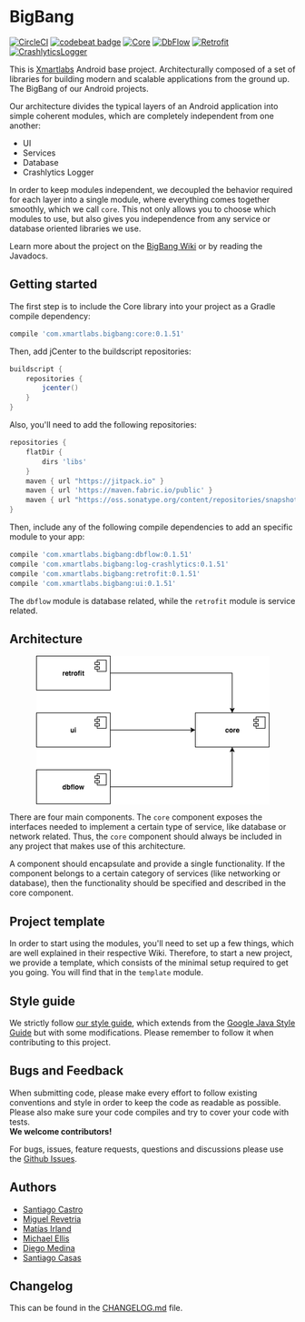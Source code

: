 # BigBang

[![CircleCI](https://circleci.com/gh/xmartlabs/bigbang.svg?style=svg)](https://circleci.com/gh/xmartlabs/Android-Base-Project)
[![codebeat badge](https://codebeat.co/badges/af8770f0-d2bf-47d1-a504-6dee56b99312)](https://codebeat.co/projects/github-com-xmartlabs-android-base-project-master)
[![Core](https://api.bintray.com/packages/xmartlabs/Android-Base-Project/Core/images/download.svg)](https://bintray.com/xmartlabs/Android-Base-Project/Core/_latestVersion)
[![DbFlow](https://api.bintray.com/packages/xmartlabs/Android-Base-Project/DbFlow/images/download.svg)](https://bintray.com/xmartlabs/Android-Base-Project/DbFlow/_latestVersion)
[![Retrofit](https://api.bintray.com/packages/xmartlabs/Android-Base-Project/Retrofit/images/download.svg)](https://bintray.com/xmartlabs/Android-Base-Project/Retrofit/_latestVersion)
[![CrashlyticsLogger](https://api.bintray.com/packages/xmartlabs/Android-Base-Project/CrashlyticsLogger/images/download.svg) ](https://bintray.com/xmartlabs/Android-Base-Project/CrashlyticsLogger/_latestVersion)

This is [Xmartlabs](https://xmartlabs.com) Android base project. Architecturally composed of a set of libraries for building modern and scalable applications from the ground up.
<br>The BigBang of our Android projects.

Our architecture divides the typical layers of an Android application into simple coherent modules, which are completely independent from one another:
* UI
* Services
* Database
* Crashlytics Logger

In order to keep modules independent, we decoupled the behavior required for each layer into a single module, where everything comes together smoothly, which we call `core`. This not only allows you to choose which modules to use, but also gives you independence from any service or database oriented libraries we use.

Learn more about the project on the [BigBang Wiki](https://github.com/xmartlabs/bigbang/wiki) or by reading the Javadocs.

## Getting started

The first step is to include the Core library into your project as a Gradle compile dependency:

```groovy
compile 'com.xmartlabs.bigbang:core:0.1.51'
```

Then, add jCenter to the buildscript repositories:

```groovy
buildscript {
    repositories {
        jcenter()
    }
}
```

Also, you'll need to add the following repositories:

```groovy
repositories {
    flatDir {
        dirs 'libs'
    }
    maven { url "https://jitpack.io" }
    maven { url 'https://maven.fabric.io/public' }
    maven { url "https://oss.sonatype.org/content/repositories/snapshots/" }
}
```

Then, include any of the following compile dependencies to add an specific module to your app:
```groovy
compile 'com.xmartlabs.bigbang:dbflow:0.1.51'
compile 'com.xmartlabs.bigbang:log-crashlytics:0.1.51'
compile 'com.xmartlabs.bigbang:retrofit:0.1.51'
compile 'com.xmartlabs.bigbang:ui:0.1.51'
```

The `dbflow` module is database related, while the `retrofit` module is service related.

## Architecture

<p align="center">
    <img align="center" src="architecture.png"/>
</p>

There are four main components. The `core` component exposes the 
interfaces needed to implement a certain type of service, like database or network related.
Thus, the `core` component should always be included in any project that makes use of this
architecture.

A component should encapsulate and provide a single functionality. If the component belongs to a certain category of services (like networking or database), then the functionality
should be specified and described in the core component.

## Project template

In order to start using the modules, you'll need to set up a few things, which are well
explained in their respective Wiki. Therefore, to start a new project, we provide a
template, which consists of the minimal setup required to get you going.
You will find that in the `template` module.

## Style guide

We strictly follow [our style guide](https://github.com/xmartlabs/Android-Style-Guide), which extends from the [Google Java Style Guide](http://google.github.io/styleguide/javaguide.html) but with some modifications. Please remember to follow it when contributing to this project.

## Bugs and Feedback

When submitting code, please make every effort to follow existing conventions and style in order to keep the code as readable as possible. Please also make sure your code compiles and try to cover your code with tests.
<br><b>We welcome contributors!</b>

For bugs, issues, feature requests, questions and discussions please use the [Github Issues](https://github.com/xmartlabs/bigbang/issues).

## Authors

* [Santiago Castro](https://github.com/bryant1410)
* [Miguel Revetria](https://github.com/m-revetria)
* [Matías Irland](https://github.com/matir91)
* [Michael Ellis](https://github.com/michaelEllisUy)
* [Diego Medina](https://github.com/diegomedina248)
* [Santiago Casas](https://github.com/chacaa)

## Changelog

This can be found in the [CHANGELOG.md](CHANGELOG.md) file.



